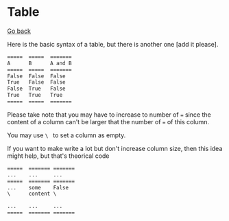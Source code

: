 # Table

[Go back](..)

Here is the basic syntax of a table,
but there is another one [add it please].

```rest
=====  =====  =======
A      B      A and B
=====  =====  =======
False  False  False
True   False  False
False  True   False
True   True   True
=====  =====  =======
```

Please take note that you may have to increase to
number of ``=`` since the content of a column
can't be larger that the number of ``=`` of this
column.

You may use ``\ `` to set a column as empty.

If you want to make write a lot but don't increase column
size, then this idea might help, but that's theorical code

```rest
=====  ======= =======
...    ...     ...
=====  ======= =======
...    some    False
\      content \

...    ...     ...
=====  ======= =======
```